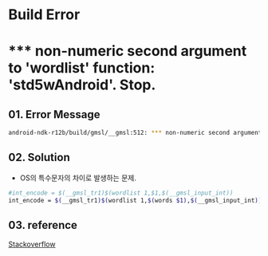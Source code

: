 # Build Error 

# *** non-numeric second argument to 'wordlist' function: 'std5wAndroid'.  Stop.

## 01. Error Message 

```sh
android-ndk-r12b/build/gmsl/__gmsl:512: *** non-numeric second argument to 'wordlist' function: 'std5wAndroid'.  Stop.
```

## 02. Solution

- OS의 특수문자의 차이로 발생하는 문제. 


```sh
#int_encode = $(__gmsl_tr1)$(wordlist 1,$1,$(__gmsl_input_int))
int_encode = $(__gmsl_tr1)$(wordlist 1,$(words $1),$(__gmsl_input_int))
```

## 03. reference 
[Stackoverflow](https://stackoverflow.com/questions/17131691/non-numeric-second-argument-to-wordlist)   